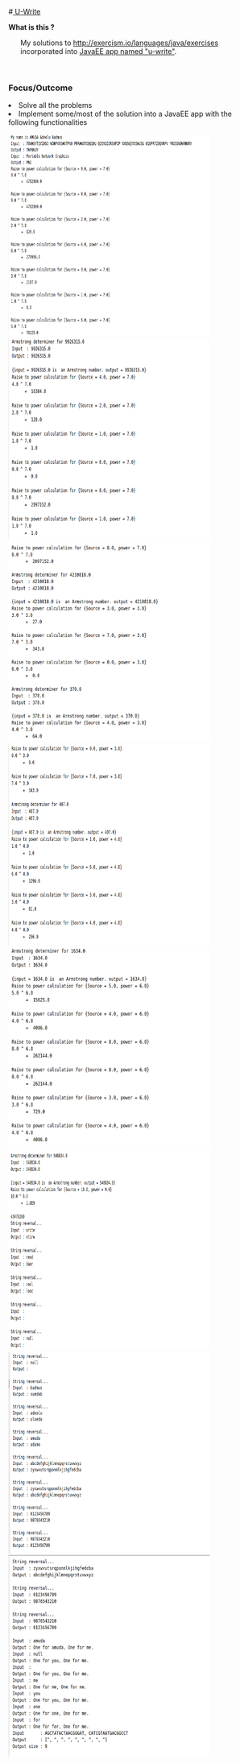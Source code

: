 #<a href="https://u-write.herokuapp.com" target="_blank"> U-Write </a>


<b>What is this ?</b>
<br>
<a> <ul>My solutions to http://exercism.io/languages/java/exercises incorporated into
 <a href="https://u-write.herokuapp.com" target="_blank"> JavaEE app named "u-write"</a>.
</ul>
<br/>
<h3>Focus/Outcome</h4>
<li>Solve all the problems</li>
<li>Implement some/most of the solution into a JavaEE app with the following functionalities</li>
<br/>
<img src="1.png" width="400" height="400">
<br/>
<img src="2.png" width="400" height="400">
<br/>
<img src="3.png" width="400" height="400">
<br/>
<img src="4.png" width="400" height="400">
<br/>
<img src="5.png" width="400" height="400">
<br/>
<img src="6.png" width="400" height="400">
<br/>
<img src="7.png" width="400" height="400">
<br/>
<img src="8.png" width="400" height="400">
<br/>

</a>
